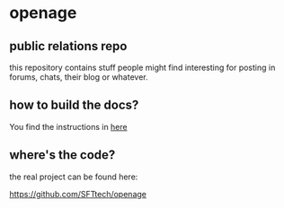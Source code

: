 openage
=======

public relations repo
---------------------

this repository contains stuff people might find interesting
for posting in forums, chats, their blog or whatever.

how to build the docs?
----------------------
You find the instructions in [here](doc/building.md)


where's the code?
-----------------

the real project can be found here:

https://github.com/SFTtech/openage
